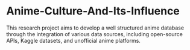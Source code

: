 # Anime-Culture-And-Its-Influence
This research project aims to develop a well structured anime database through the integration of various data sources, including open-source APIs, Kaggle datasets, and unofficial anime platforms. 
